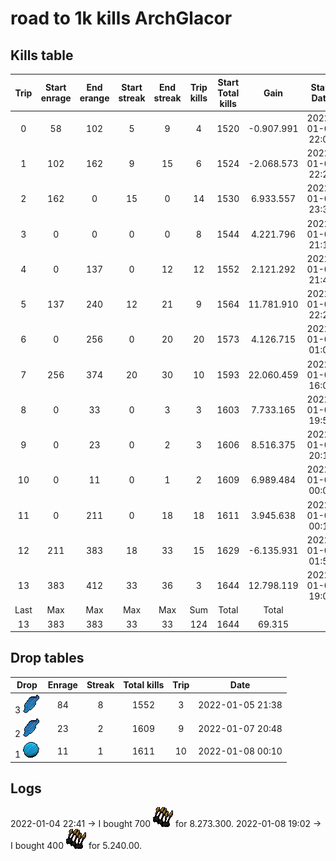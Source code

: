 # road to 1k kills  ArchGlacor
## Kills table
| Trip | Start enrage | End erange | Start streak | End streak | Trip kills | Start Total kills |    Gain    |    Start Date    |     End Date     |
|:----:|:------------:|:----------:|:------------:|:----------:|:----------:|:-----------------:|:----------:|:----------------:|:----------------:|
|   0  |      58      |     102    |       5      |      9     |      4     |        1520       | -0.907.991 | 2022-01-04 22:09 | 2022-01-04 22:21 |
|   1  |      102     |     162    |       9      |     15     |      6     |        1524       | -2.068.573 | 2022-01-04 22:27 | 2022-01-04 22:53 |
|   2  |      162     |      0     |      15      |      0     |     14     |        1530       |  6.933.557 | 2022-01-04 23:35 | 2022-01-05 00:32 |
|   3  |       0      |      0     |       0      |      0     |      8     |        1544       |  4.221.796 | 2022-01-05 21:13 | 2022-01-05 21:34 |
|   4  |       0      |     137    |       0      |     12     |     12     |        1552       |  2.121.292 | 2022-01-05 21:43 | 2022-01-05 22:16 |
|   5  |      137     |     240    |      12      |     21     |      9     |        1564       | 11.781.910 | 2022-01-05 22:27 | 2022-01-05 23:04 |
|   6  |       0      |     256    |       0      |     20     |     20     |        1573       |  4.126.715 | 2022-01-06 01:00 | 2022-01-06 02:00 |
|   7  |      256     |     374    |      20      |     30     |     10     |        1593       | 22.060.459 | 2022-01-06 16:04 | 2022-01-06 16:55 |
|   8  |       0      |     33     |       0      |      3     |      3     |        1603       |  7.733.165 | 2022-01-07 19:56 | 2022-01-07 20:11 |
|   9  |       0      |     23     |       0      |      2     |      3     |        1606       |  8.516.375 | 2022-01-07 20:17 | 2022-01-07 20:51 |
|  10  |       0      |     11     |       0      |      1     |      2     |        1609       |  6.989.484 | 2022-01-08 00:04 | 2022-01-08 00:11 |
|  11  |       0      |     211    |       0      |     18     |     18     |        1611       |  3.945.638 | 2022-01-08 00:14 | 2022-01-08 01:05 |
|  12  |      211     |     383    |      18      |     33     |     15     |        1629       | -6.135.931 | 2022-01-08 01:50 | 2022-01-08 02:50 |
|  13  |      383     |     412    |      33      |     36     |      3     |        1644       | 12.798.119 | 2022-01-08 19:04 | 2022-01-08 19:25 |
| Last |      Max     |     Max    |      Max     |     Max    |     Sum    |       Total       |    Total   |                  |                  |
|  13  |      383     |     383    |      33      |     33     |     124    |        1644       |   69.315   |                  |                  |
<!-- tmf: $-1,6=float2nr(Sum(1:-1)); $-1,8=Sum(1:-1) ; $-1,1=float2nr(Max(1:-1)); $-1,7=float2nr(Max(1:-1)); $-1,2=float2nr(Max(1:-1)); $-1,3=float2nr(Max(1:-1)); $-1,4=float2nr(Max(1:-1)); $-1,5=float2nr(Max(1:-1)) -->


## Drop tables
|       Drop      | Enrage | Streak | Total kills | Trip |       Date       |
|:---------------:|:------:|:------:|:-----------:|:----:|:----------------:|
| 3 ![dark_nilas] |   84   |    8   |     1552    |   3  | 2022-01-05 21:38 |
| 2 ![dark_nilas] |   23   |    2   |     1609    |   9  | 2022-01-07 20:48 |
|    1 ![core]    |   11   |    1   |     1611    |  10  | 2022-01-08 00:10 |

## Logs
2022-01-04 22:41 -> I bought 700 ![hydrix_bak_e] for 8.273.300.
2022-01-08 19:02 -> I bought 400 ![hydrix_bak_e] for 5.240.00.

[hydrix_bak_e]: statics/hydrix_bakriminel.png "Hydrix bakriminel bolts"
[dark_nilas]: statics/Dark_nilas.png "Darks nilas"
[core]: statics/Frozen_core_of_Leng.png "Frozen core of leng"
